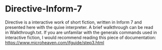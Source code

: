 # Directive-Inform-7
Directive is a interactive work of short fiction, written in Inform 7 and presented here with the quixe interpreter.
A brief walkthrough can be read in Walkthrough.txt. If you are unfamilar with the generals commands used in 
interactive fiction, I would recommend reading this piece of documentation: https://www.microheaven.com/ifguide/step3.html 
